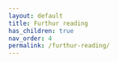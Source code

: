 ```yaml
---
layout: default
title: Furthur reading
has_children: true
nav_order: 4
permalink: /furthur-reading/
---
```

